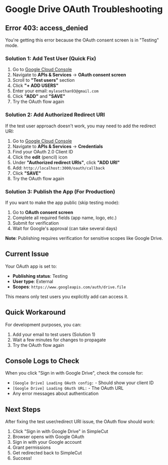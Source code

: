 # Google Drive OAuth Troubleshooting

## Error 403: access_denied

You're getting this error because the OAuth consent screen is in "Testing" mode.

### Solution 1: Add Test User (Quick Fix)

1. Go to [Google Cloud Console](https://console.cloud.google.com/)
2. Navigate to **APIs & Services** → **OAuth consent screen**
3. Scroll to **"Test users"** section
4. Click **"+ ADD USERS"**
5. Enter your email: `mylesethan93@gmail.com`
6. Click **"ADD"** and **"SAVE"**
7. Try the OAuth flow again

### Solution 2: Add Authorized Redirect URI

If the test user approach doesn't work, you may need to add the redirect URI:

1. Go to [Google Cloud Console](https://console.cloud.google.com/)
2. Navigate to **APIs & Services** → **Credentials**
3. Find your OAuth 2.0 Client ID
4. Click the **edit** (pencil) icon
5. Under **"Authorized redirect URIs"**, click **"ADD URI"**
6. Add: `http://localhost:3000/oauth/callback`
7. Click **"SAVE"**
8. Try the OAuth flow again

### Solution 3: Publish the App (For Production)

If you want to make the app public (skip testing mode):

1. Go to **OAuth consent screen**
2. Complete all required fields (app name, logo, etc.)
3. Submit for verification
4. Wait for Google's approval (can take several days)

**Note**: Publishing requires verification for sensitive scopes like Google Drive.

## Current Issue

Your OAuth app is set to:
- **Publishing status**: Testing
- **User type**: External
- **Scopes**: `https://www.googleapis.com/auth/drive.file`

This means only test users you explicitly add can access it.

## Quick Workaround

For development purposes, you can:
1. Add your email to test users (Solution 1)
2. Wait a few minutes for changes to propagate
3. Try the OAuth flow again

## Console Logs to Check

When you click "Sign in with Google Drive", check the console for:
- `[Google Drive] Loading OAuth config:` - Should show your client ID
- `[Google Drive] Loading OAuth URL:` - The OAuth URL
- Any error messages about authentication

## Next Steps

After fixing the test user/redirect URI issue, the OAuth flow should work:
1. Click "Sign in with Google Drive" in SimpleCut
2. Browser opens with Google OAuth
3. Sign in with your Google account
4. Grant permissions
5. Get redirected back to SimpleCut
6. Success!

